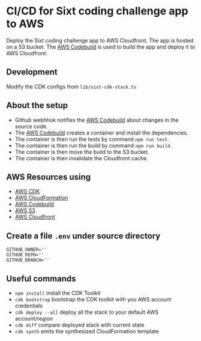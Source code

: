 # CI/CD for Sixt coding challenge app to AWS

Deploy the Sixt coding challenge app to AWS Cloudfront. The app is hosted on a S3 bucket.
The [AWS Codebuild](https://aws.amazon.com/codebuild/) is used to build the app and deploy it to AWS Cloudfront.

## Development

Modify the CDK configs from `lib/sixt-cdk-stack.ts`

## About the setup

- Github webhhok notifies the [AWS Codebuild](https://aws.amazon.com/codebuild/) about changes in the source code.
- The [AWS Codebuild](https://aws.amazon.com/codebuild/) creates a container and install the dependencies.
- The container is then run the tests by command `npm run test`.
- The container is then run the build by command `npm run build`.
- The container is then move the build to the S3 bucket.
- The container is then invalidate the Cloudfront cache.

## AWS Resources using

- [AWS CDK](https://aws.amazon.com/cdk/)
- [AWS CloudFormation](https://aws.amazon.com/cloudformation/)
- [AWS Codebuild](https://aws.amazon.com/codebuild/)
- [AWS S3](https://aws.amazon.com/s3/)
- [AWS Cloudfront](https://aws.amazon.com/cloudfront/)

## Create a file `.env` under source directory

```
GITHUB_OWNER=''
GITHUB_REPO=''
GITHUB_BRANCH=''
```

## Useful commands

- `npm install` install the CDK Toolkit
- `cdk bootstrap` bootstrap the CDK toolkit with you AWS account credentials
- `cdk deploy --all` deploy all the stack to your default AWS account/region
- `cdk diff` compare deployed stack with current state
- `cdk synth` emits the synthesized CloudFormation template
